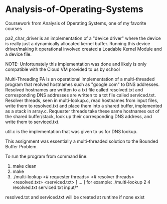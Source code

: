 # Analysis-of-Operating-Systems
Coursework from Analysis of Operating Systems, one of my favorite courses

pa2_char_driver is an implementation of a "device driver" where the device is really just a dynamically allocated kernel buffer. Running this device
driver/making it operational involved created a Loadable Kernel Module and a device file.



NOTE: Unfortunately this implementation was done and likely is only compatible with the Cloud VM provided to us by school

Multi-Threading PA is an operational implementation of a multi-threaded program that reolved hostnames such as "google.com" to DNS addresses. Resolved 
hostnames are written to a txt file called resolved.txt and corresponding DNS addresses are written to a txt file called serviced.txt. Resolver threads, 
seen in multi-lookup.c, read hostnames from input files, write them to resolved.txt and place them into a shared buffer, implemented as a stack in 
array.c. Requester threads take these same hostnames out of the shared buffer/stack, look up their corresponding DNS address, and write them to 
serviced.txt.

util.c is the implementation that was given to us for DNS lookup.

This assignment was essentially a multi-threaded solution to the Bounded Buffer Problem.

To run the program from command line:
1) make clean
2) make
3) ./multi-lookup <# requester threads> <# resolver threads> <resolved.txt> <serviced.txt> [ <data files> ... ]
  for example: ./multi-lookup 2 4 resolved.txt serviced.txt input/*
 
resolved.txt and serviced.txt will be created at runtime if none exist
